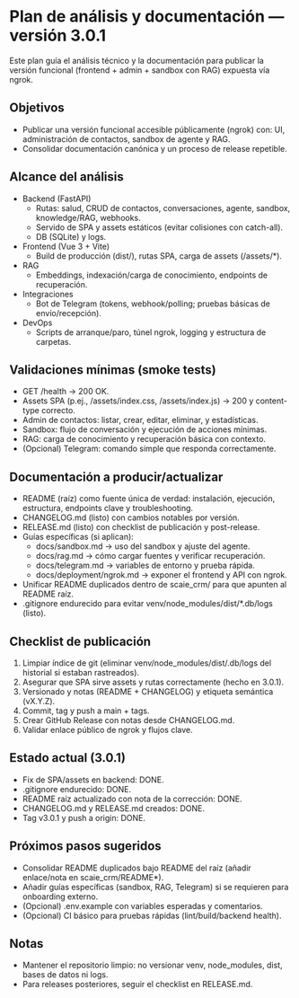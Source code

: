 # Plan de análisis y documentación — versión 3.0.1

Este plan guía el análisis técnico y la documentación para publicar la versión funcional (frontend + admin + sandbox con RAG) expuesta vía ngrok.

## Objetivos
- Publicar una versión funcional accesible públicamente (ngrok) con: UI, administración de contactos, sandbox de agente y RAG.
- Consolidar documentación canónica y un proceso de release repetible.

## Alcance del análisis
- Backend (FastAPI)
  - Rutas: salud, CRUD de contactos, conversaciones, agente, sandbox, knowledge/RAG, webhooks.
  - Servido de SPA y assets estáticos (evitar colisiones con catch-all).
  - DB (SQLite) y logs.
- Frontend (Vue 3 + Vite)
  - Build de producción (dist/), rutas SPA, carga de assets (/assets/*).
- RAG
  - Embeddings, indexación/carga de conocimiento, endpoints de recuperación.
- Integraciones
  - Bot de Telegram (tokens, webhook/polling; pruebas básicas de envío/recepción).
- DevOps
  - Scripts de arranque/paro, túnel ngrok, logging y estructura de carpetas.

## Validaciones mínimas (smoke tests)
- GET /health → 200 OK.
- Assets SPA (p.ej., /assets/index.css, /assets/index.js) → 200 y content-type correcto.
- Admin de contactos: listar, crear, editar, eliminar, y estadísticas.
- Sandbox: flujo de conversación y ejecución de acciones mínimas.
- RAG: carga de conocimiento y recuperación básica con contexto.
- (Opcional) Telegram: comando simple que responda correctamente.

## Documentación a producir/actualizar
- README (raíz) como fuente única de verdad: instalación, ejecución, estructura, endpoints clave y troubleshooting.
- CHANGELOG.md (listo) con cambios notables por versión.
- RELEASE.md (listo) con checklist de publicación y post-release.
- Guías específicas (si aplican):
  - docs/sandbox.md → uso del sandbox y ajuste del agente.
  - docs/rag.md → cómo cargar fuentes y verificar recuperación.
  - docs/telegram.md → variables de entorno y prueba rápida.
  - docs/deployment/ngrok.md → exponer el frontend y API con ngrok.
- Unificar README duplicados dentro de scaie_crm/ para que apunten al README raíz.
- .gitignore endurecido para evitar venv/node_modules/dist/*.db/logs (listo).

## Checklist de publicación
1) Limpiar índice de git (eliminar venv/node_modules/dist/.db/logs del historial si estaban rastreados).
2) Asegurar que SPA sirve assets y rutas correctamente (hecho en 3.0.1).
3) Versionado y notas (README + CHANGELOG) y etiqueta semántica (vX.Y.Z).
4) Commit, tag y push a main + tags.
5) Crear GitHub Release con notas desde CHANGELOG.md.
6) Validar enlace público de ngrok y flujos clave.

## Estado actual (3.0.1)
- Fix de SPA/assets en backend: DONE.
- .gitignore endurecido: DONE.
- README raíz actualizado con nota de la corrección: DONE.
- CHANGELOG.md y RELEASE.md creados: DONE.
- Tag v3.0.1 y push a origin: DONE.

## Próximos pasos sugeridos
- Consolidar README duplicados bajo README del raíz (añadir enlace/nota en scaie_crm/README*).
- Añadir guías específicas (sandbox, RAG, Telegram) si se requieren para onboarding externo.
- (Opcional) .env.example con variables esperadas y comentarios.
- (Opcional) CI básico para pruebas rápidas (lint/build/backend health).

## Notas
- Mantener el repositorio limpio: no versionar venv, node_modules, dist, bases de datos ni logs.
- Para releases posteriores, seguir el checklist en RELEASE.md.
